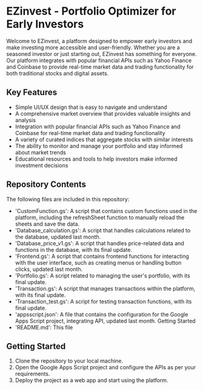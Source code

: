 # EZinvest - Portfolio Optimizer for Early Investors

Welcome to EZinvest, a platform designed to empower early investors and make investing more accessible and user-friendly. Whether you are a seasoned investor or just starting out, EZinvest has something for everyone. Our platform integrates with popular financial APIs such as Yahoo Finance and Coinbase to provide real-time market data and trading functionality for both traditional stocks and digital assets.

## Key Features
* Simple UI/UX design that is easy to navigate and understand
* A comprehensive market overview that provides valuable insights and analysis
* Integration with popular financial APIs such as Yahoo Finance and Coinbase for real-time market data and trading functionality
* A variety of curated indices that aggregate stocks with similar interests
* The ability to monitor and manage your portfolio and stay informed about market trends
* Educational resources and tools to help investors make informed investment decisions

## Repository Contents
The following files are included in this repository:
- 'CustomFunction.gs': A script that contains custom functions used in the platform, including the refreshSheet function to manually reload the sheets and save the data.
- 'Database_calculation.gs': A script that handles calculations related to the database, updated last month.
- 'Database_price_v1.gs': A script that handles price-related data and functions in the database, with its final update.
- 'Frontend.gs': A script that contains frontend functions for interacting with the user interface, such as creating menus or handling button clicks, updated last month.
- 'Portfolio.gs': A script related to managing the user's portfolio, with its final update.
- 'Transaction.gs': A script that manages transactions within the platform, with its final update.
- 'Transaction_test.gs': A script for testing transaction functions, with its final update.
- 'appsscript.json': A file that contains the configuration for the Google Apps Script project, integrating API, updated last month.
Getting Started
- 'README.md': This file

## Getting Started
1. Clone the repository to your local machine.
2. Open the Google Apps Script project and configure the APIs as per your requirements.
3. Deploy the project as a web app and start using the platform.
